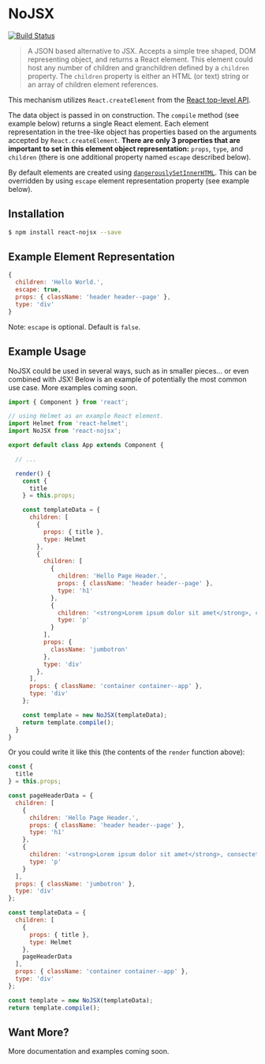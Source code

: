 # NoJSX

[![Build Status](https://api.travis-ci.org/adamhenson/react-nojsx.svg?branch=master)](https://travis-ci.org/adamhenson/react-nojsx)

> A JSON based alternative to JSX. Accepts a simple tree shaped, DOM representing object, and returns a React element. This element could host any number of children and granchildren defined by a `children` property. The `children` property is either an HTML (or text) string or an array of children element references.

This mechanism utilizes `React.createElement` from the [React top-level API](https://facebook.github.io/react/docs/react-api.html#createelement).

The data object is passed in on construction. The `compile` method (see example below) returns a single React element. Each element representation in the tree-like object has properties based on the arguments accepted by `React.createElement`. **There are only 3 properties that are important to set in this element object representation:** `props`, `type`, and `children` (there is one additional property named `escape` described below).

By default elements are created using [`dangerouslySetInnerHTML`](https://facebook.github.io/react/docs/dom-elements.html#dangerouslysetinnerhtml). This can be overridden by using `escape` element representation property (see example below).

## Installation

```bash
$ npm install react-nojsx --save
```

## Example Element Representation

```javascript
{
  children: 'Hello World.',
  escape: true,
  props: { className: 'header header--page' },
  type: 'div'
}
```

Note: `escape` is optional. Default is `false`.

## Example Usage

NoJSX could be used in several ways, such as in smaller pieces... or even combined with JSX! Below is an example of potentially the most common use case. More examples coming soon.

```javascript
import { Component } from 'react';

// using Helmet as an example React element.
import Helmet from 'react-helmet';
import NoJSX from 'react-nojsx';

export default class App extends Component {

  // ...

  render() {
    const {
      title
    } = this.props;

    const templateData = {
      children: [
        {
          props: { title },
          type: Helmet
        },
        {
          children: [
            {
              children: 'Hello Page Header.',
              props: { className: 'header header--page' },
              type: 'h1'
            },
            {
              children: '<strong>Lorem ipsum dolor sit amet</strong>, consectetur adipiscing elit.',
              type: 'p'
            }
          ],
          props: {
            className: 'jumbotron'
          },
          type: 'div'
        },
      ],
      props: { className: 'container container--app' },
      type: 'div'
    };

    const template = new NoJSX(templateData);
    return template.compile();
  }
}

```

Or you could write it like this (the contents of the `render` function above):

```javascript
const {
  title
} = this.props;

const pageHeaderData = {
  children: [
    {
      children: 'Hello Page Header.',
      props: { className: 'header header--page' },
      type: 'h1'
    },
    {
      children: '<strong>Lorem ipsum dolor sit amet</strong>, consectetur adipiscing elit.',
      type: 'p'
    }
  ],
  props: { className: 'jumbotron' },
  type: 'div'
};

const templateData = {
  children: [
    {
      props: { title },
      type: Helmet
    },
    pageHeaderData
  ],
  props: { className: 'container container--app' },
  type: 'div'
};

const template = new NoJSX(templateData);
return template.compile();
```

## Want More?
More documentation and examples coming soon.